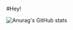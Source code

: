 #Hey! 

![Anurag's GitHub stats](https://github-readme-stats.vercel.app/api?username=AfonsoCalinas&count_private=true&show_icons=true&theme=great-gatsby)
